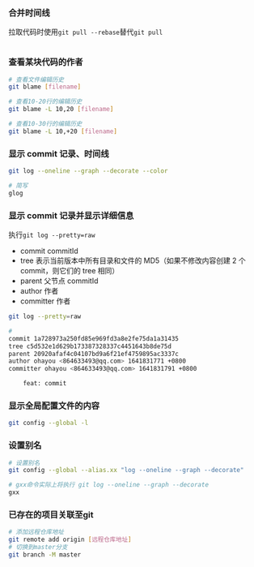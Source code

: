 ### 合并时间线

拉取代码时使用`git pull --rebase`替代`git pull`

```sh

```

### 查看某块代码的作者

```sh
# 查看文件编辑历史
git blame [filename]

# 查看10-20行的编辑历史
git blame -L 10,20 [filename]

# 查看10-30行的编辑历史
git blame -L 10,+20 [filename]
```

### 显示 commit 记录、时间线

```sh
git log --oneline --graph --decorate --color

# 简写
glog
```

### 显示 commit 记录并显示详细信息

执行`git log --pretty=raw`

- commit commitId
- tree 表示当前版本中所有目录和文件的 MD5（如果不修改内容创建 2 个 commit，则它们的 tree 相同）
- parent 父节点 commitId
- author 作者
- committer 作者

```sh
git log --pretty=raw

#
commit 1a728973a250fd85e969fd3a8e2fe75da1a31435
tree c5d532e1d629b173387328337c4451643b8de75d
parent 20920afaf4c04107bd9a6f21ef4759895ac3337c
author ohayou <864633493@qq.com> 1641831771 +0800
committer ohayou <864633493@qq.com> 1641831791 +0800

    feat: commit
```

### 显示全局配置文件的内容

```sh
git config --global -l
```

### 设置别名

```sh
# 设置别名
git config --global --alias.xx "log --oneline --graph --decorate"

# gxx命令实际上将执行 git log --oneline --graph --decorate
gxx
```

### 已存在的项目关联至git
```sh
# 添加远程仓库地址
git remote add origin [远程仓库地址]
# 切换到master分支
git branch -M master
```